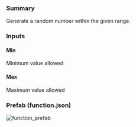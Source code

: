 ### Summary
Generate a random number within the given range.

### Inputs
#### Min
Minimum value allowed

#### Max
Maximum value allowed

### Prefab (function.json)
![function_prefab](https://github.com/user-attachments/assets/69d4ec8a-3fe6-4000-92bf-4612dbfb11f0)
